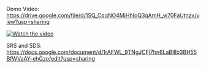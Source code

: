 Demo Video:
https://drive.google.com/file/d/1SQ_CqqNO4MjHhIoQ3qAmH_w70FaUtnzx/view?usp=sharing

[![Watch the video](Intern-Book/img/Banasthali_Vidyapeeth_Logo.png)](https://drive.google.com/file/d/1SQ_CqqNO4MjHhIoQ3qAmH_w70FaUtnzx/view?usp=sharing)

SRS and SDS:
https://docs.google.com/document/d/1rAFWL_9TNgJCFj7hn6LaBIllb3BH55BfWVaAY-ehGzo/edit?usp=sharing

